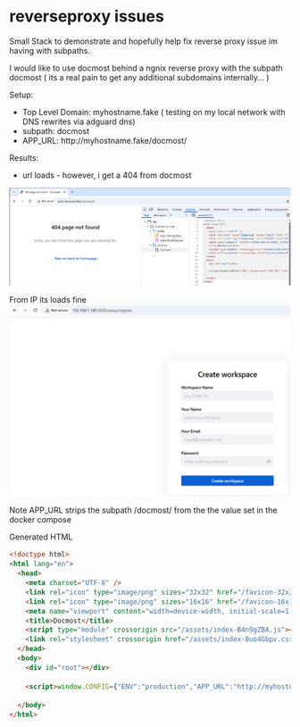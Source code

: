 # reverseproxy issues

Small Stack to demonstrate and hopefully help fix reverse proxy issue im having with subpaths.

I would like to use docmost behind a ngnix reverse proxy with the subpath docmost ( its a real pain to get any additional subdomains internally... )

Setup:

- Top Level Domain: myhostname.fake ( testing on my local network with DNS rewrites via adguard dns)
- subpath: docmost
- <div>APP_URL: http://myhostname.fake/docmost/</div>

Results:

- url loads - however, i get a 404 from docmost

[![image.png](https://github.com/securenotebook/testdocmostreverseproxy/blob/main/pics/docmost404.png)](https://github.com/securenotebook/testdocmostreverseproxy/blob/main/pics/docmost404.png)

From IP its loads fine
[![image.png](https://github.com/securenotebook/testdocmostreverseproxy/blob/main/pics/docmostip.png)](https://github.com/securenotebook/testdocmostreverseproxy/blob/main/pics/docmostip.png)

Note APP\_URL strips the subpath /docmost/ from the the value set in the docker compose


Generated HTML

```html
<!doctype html>
<html lang="en">
  <head>
    <meta charset="UTF-8" />
    <link rel="icon" type="image/png" sizes="32x32" href="/favicon-32x32.png">
    <link rel="icon" type="image/png" sizes="16x16" href="/favicon-16x16.png">
    <meta name="viewport" content="width=device-width, initial-scale=1.0" />
    <title>Docmost</title>
    <script type="module" crossorigin src="/assets/index-B4n9gZBA.js"></script>
    <link rel="stylesheet" crossorigin href="/assets/index-Buo4Gbpv.css">
  </head>
  <body>
    <div id="root"></div>

    <script>window.CONFIG={"ENV":"production","APP_URL":"http://myhostname.fake","CLOUD":false,"FILE_UPLOAD_SIZE_LIMIT":"50mb"};</script>

  </body>
</html>
```